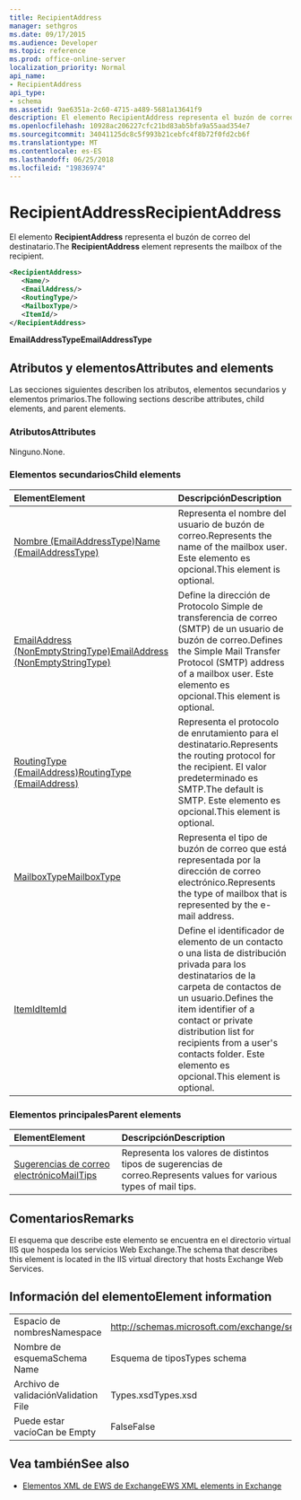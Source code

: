 ```yaml
---
title: RecipientAddress
manager: sethgros
ms.date: 09/17/2015
ms.audience: Developer
ms.topic: reference
ms.prod: office-online-server
localization_priority: Normal
api_name:
- RecipientAddress
api_type:
- schema
ms.assetid: 9ae6351a-2c60-4715-a489-5681a13641f9
description: El elemento RecipientAddress representa el buzón de correo del destinatario.
ms.openlocfilehash: 10928ac206227cfc21bd83ab5bfa9a55aad354e7
ms.sourcegitcommit: 34041125dc8c5f993b21cebfc4f8b72f0fd2cb6f
ms.translationtype: MT
ms.contentlocale: es-ES
ms.lasthandoff: 06/25/2018
ms.locfileid: "19836974"
---
```

# <a name="recipientaddress"></a><span data-ttu-id="96fda-103">RecipientAddress</span><span class="sxs-lookup"><span data-stu-id="96fda-103">RecipientAddress</span></span>

<span data-ttu-id="96fda-104">El elemento **RecipientAddress** representa el buzón de correo del destinatario.</span><span class="sxs-lookup"><span data-stu-id="96fda-104">The **RecipientAddress** element represents the mailbox of the recipient.</span></span> 
  
```xml
<RecipientAddress>
   <Name/>
   <EmailAddress/>
   <RoutingType/>
   <MailboxType/>
   <ItemId/>
</RecipientAddress>
```

 <span data-ttu-id="96fda-105">**EmailAddressType**</span><span class="sxs-lookup"><span data-stu-id="96fda-105">**EmailAddressType**</span></span>
## <a name="attributes-and-elements"></a><span data-ttu-id="96fda-106">Atributos y elementos</span><span class="sxs-lookup"><span data-stu-id="96fda-106">Attributes and elements</span></span>

<span data-ttu-id="96fda-107">Las secciones siguientes describen los atributos, elementos secundarios y elementos primarios.</span><span class="sxs-lookup"><span data-stu-id="96fda-107">The following sections describe attributes, child elements, and parent elements.</span></span>
  
### <a name="attributes"></a><span data-ttu-id="96fda-108">Atributos</span><span class="sxs-lookup"><span data-stu-id="96fda-108">Attributes</span></span>

<span data-ttu-id="96fda-109">Ninguno.</span><span class="sxs-lookup"><span data-stu-id="96fda-109">None.</span></span>
  
### <a name="child-elements"></a><span data-ttu-id="96fda-110">Elementos secundarios</span><span class="sxs-lookup"><span data-stu-id="96fda-110">Child elements</span></span>

|<span data-ttu-id="96fda-111">**Element**</span><span class="sxs-lookup"><span data-stu-id="96fda-111">**Element**</span></span>|<span data-ttu-id="96fda-112">**Descripción**</span><span class="sxs-lookup"><span data-stu-id="96fda-112">**Description**</span></span>|
|:-----|:-----|
|[<span data-ttu-id="96fda-113">Nombre (EmailAddressType)</span><span class="sxs-lookup"><span data-stu-id="96fda-113">Name (EmailAddressType)</span></span>](name-emailaddresstype.md) <br/> |<span data-ttu-id="96fda-114">Representa el nombre del usuario de buzón de correo.</span><span class="sxs-lookup"><span data-stu-id="96fda-114">Represents the name of the mailbox user.</span></span> <span data-ttu-id="96fda-115">Este elemento es opcional.</span><span class="sxs-lookup"><span data-stu-id="96fda-115">This element is optional.</span></span>  <br/> |
|[<span data-ttu-id="96fda-116">EmailAddress (NonEmptyStringType)</span><span class="sxs-lookup"><span data-stu-id="96fda-116">EmailAddress (NonEmptyStringType)</span></span>](emailaddress-nonemptystringtype.md) <br/> |<span data-ttu-id="96fda-117">Define la dirección de Protocolo Simple de transferencia de correo (SMTP) de un usuario de buzón de correo.</span><span class="sxs-lookup"><span data-stu-id="96fda-117">Defines the Simple Mail Transfer Protocol (SMTP) address of a mailbox user.</span></span> <span data-ttu-id="96fda-118">Este elemento es opcional.</span><span class="sxs-lookup"><span data-stu-id="96fda-118">This element is optional.</span></span>  <br/> |
|[<span data-ttu-id="96fda-119">RoutingType (EmailAddress)</span><span class="sxs-lookup"><span data-stu-id="96fda-119">RoutingType (EmailAddress)</span></span>](routingtype-emailaddress.md) <br/> |<span data-ttu-id="96fda-120">Representa el protocolo de enrutamiento para el destinatario.</span><span class="sxs-lookup"><span data-stu-id="96fda-120">Represents the routing protocol for the recipient.</span></span> <span data-ttu-id="96fda-121">El valor predeterminado es SMTP.</span><span class="sxs-lookup"><span data-stu-id="96fda-121">The default is SMTP.</span></span> <span data-ttu-id="96fda-122">Este elemento es opcional.</span><span class="sxs-lookup"><span data-stu-id="96fda-122">This element is optional.</span></span>  <br/> |
|[<span data-ttu-id="96fda-123">MailboxType</span><span class="sxs-lookup"><span data-stu-id="96fda-123">MailboxType</span></span>](mailboxtype.md) <br/> |<span data-ttu-id="96fda-124">Representa el tipo de buzón de correo que está representada por la dirección de correo electrónico.</span><span class="sxs-lookup"><span data-stu-id="96fda-124">Represents the type of mailbox that is represented by the e-mail address.</span></span>  <br/> |
|[<span data-ttu-id="96fda-125">ItemId</span><span class="sxs-lookup"><span data-stu-id="96fda-125">ItemId</span></span>](itemid.md) <br/> |<span data-ttu-id="96fda-126">Define el identificador de elemento de un contacto o una lista de distribución privada para los destinatarios de la carpeta de contactos de un usuario.</span><span class="sxs-lookup"><span data-stu-id="96fda-126">Defines the item identifier of a contact or private distribution list for recipients from a user's contacts folder.</span></span> <span data-ttu-id="96fda-127">Este elemento es opcional.</span><span class="sxs-lookup"><span data-stu-id="96fda-127">This element is optional.</span></span>  <br/> |
   
### <a name="parent-elements"></a><span data-ttu-id="96fda-128">Elementos principales</span><span class="sxs-lookup"><span data-stu-id="96fda-128">Parent elements</span></span>

|<span data-ttu-id="96fda-129">**Element**</span><span class="sxs-lookup"><span data-stu-id="96fda-129">**Element**</span></span>|<span data-ttu-id="96fda-130">**Descripción**</span><span class="sxs-lookup"><span data-stu-id="96fda-130">**Description**</span></span>|
|:-----|:-----|
|[<span data-ttu-id="96fda-131">Sugerencias de correo electrónico</span><span class="sxs-lookup"><span data-stu-id="96fda-131">MailTips</span></span>](mailtips.md) <br/> |<span data-ttu-id="96fda-132">Representa los valores de distintos tipos de sugerencias de correo.</span><span class="sxs-lookup"><span data-stu-id="96fda-132">Represents values for various types of mail tips.</span></span>  <br/> |
   
## <a name="remarks"></a><span data-ttu-id="96fda-133">Comentarios</span><span class="sxs-lookup"><span data-stu-id="96fda-133">Remarks</span></span>

<span data-ttu-id="96fda-134">El esquema que describe este elemento se encuentra en el directorio virtual IIS que hospeda los servicios Web Exchange.</span><span class="sxs-lookup"><span data-stu-id="96fda-134">The schema that describes this element is located in the IIS virtual directory that hosts Exchange Web Services.</span></span>
  
## <a name="element-information"></a><span data-ttu-id="96fda-135">Información del elemento</span><span class="sxs-lookup"><span data-stu-id="96fda-135">Element information</span></span>

|||
|:-----|:-----|
|<span data-ttu-id="96fda-136">Espacio de nombres</span><span class="sxs-lookup"><span data-stu-id="96fda-136">Namespace</span></span>  <br/> |http://schemas.microsoft.com/exchange/services/2006/types  <br/> |
|<span data-ttu-id="96fda-137">Nombre de esquema</span><span class="sxs-lookup"><span data-stu-id="96fda-137">Schema Name</span></span>  <br/> |<span data-ttu-id="96fda-138">Esquema de tipos</span><span class="sxs-lookup"><span data-stu-id="96fda-138">Types schema</span></span>  <br/> |
|<span data-ttu-id="96fda-139">Archivo de validación</span><span class="sxs-lookup"><span data-stu-id="96fda-139">Validation File</span></span>  <br/> |<span data-ttu-id="96fda-140">Types.xsd</span><span class="sxs-lookup"><span data-stu-id="96fda-140">Types.xsd</span></span>  <br/> |
|<span data-ttu-id="96fda-141">Puede estar vacío</span><span class="sxs-lookup"><span data-stu-id="96fda-141">Can be Empty</span></span>  <br/> |<span data-ttu-id="96fda-142">False</span><span class="sxs-lookup"><span data-stu-id="96fda-142">False</span></span>  <br/> |
   
## <a name="see-also"></a><span data-ttu-id="96fda-143">Vea también</span><span class="sxs-lookup"><span data-stu-id="96fda-143">See also</span></span>



- [<span data-ttu-id="96fda-144">Elementos XML de EWS de Exchange</span><span class="sxs-lookup"><span data-stu-id="96fda-144">EWS XML elements in Exchange</span></span>](ews-xml-elements-in-exchange.md)


